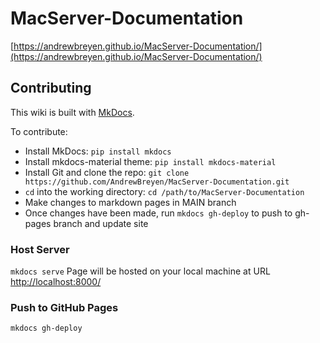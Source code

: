 <!-- markdownlint-disable MD013 -->

# MacServer-Documentation

[https://andrewbreyen.github.io/MacServer-Documentation/](https://andrewbreyen.github.io/MacServer-Documentation/)

## Contributing

This wiki is built with [MkDocs](https://www.mkdocs.org/).

To contribute:

- Install MkDocs: `pip install mkdocs`
- Install mkdocs-material theme: `pip install mkdocs-material`
- Install Git and clone the repo: `git clone https://github.com/AndrewBreyen/MacServer-Documentation.git`
- `cd` into the working directory: `cd /path/to/MacServer-Documentation`
- Make changes to markdown pages in MAIN branch
- Once changes have been made, run `mkdocs gh-deploy` to push to gh-pages branch and update site

### Host Server

`mkdocs serve`
Page will be hosted on your local machine at URL [http://localhost:8000/](http://localhost:8000/)

### Push to GitHub Pages

`mkdocs gh-deploy`

<!-- markdownlint-enable MD013 -->
